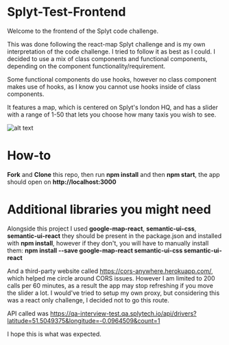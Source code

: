 # Splyt-Test-Frontend 

Welcome to the frontend of the Splyt code challenge.

This was done following the react-map Splyt challenge and is my own interpretation of the code challenge. I tried to follow it as best as I could. I decided to use a mix of class components and functional components, depending on the component functionality/requirement. 

Some functional components do use hooks, however no class component makes use of hooks, as I know you cannot use hooks inside of class components.

It features a map, which is centered on Splyt's london HQ, and has a slider with a range of 1-50 that lets you choose how many taxis you wish to see.

![alt text][Demo GIF]

[Demo GIF]: ./public/SplytMapTry10.gif "Demo Gif"

# How-to

**Fork** and **Clone** this repo, then run **npm install** and then **npm start**, the app should open on **http://localhost:3000**

# Additional libraries you might need

Alongside this project I used **google-map-react**, **semantic-ui-css**, **semantic-ui-react** they should be present in the package.json and installed with **npm install**, however if they don't, you will have to manually install them: **npm install --save google-map-react semantic-ui-css semantic-ui-react**

And a third-party website called https://cors-anywhere.herokuapp.com/, which helped me circle around CORS issues. However I am limited to 200 calls per 60 minutes, as a result the app may stop refreshing if you move the slider a lot. I would've tried to setup my own proxy, but considering this was a react only challenge, I decided not to go this route.

API called was https://qa-interview-test.qa.splytech.io/api/drivers?latitude=51.5049375&longitude=-0.0964509&count=1

I hope this is what was expected.
